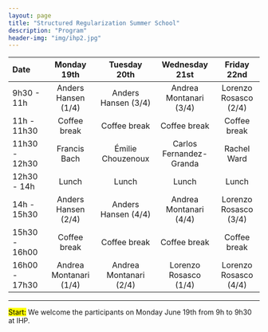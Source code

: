 ```yaml
---
layout: page
title: "Structured Regularization Summer School"
description: "Program"
header-img: "img/ihp2.jpg"
---
```


 Date  | Monday 19th 				| Tuesday 20th 	| Wednesday 21st |  Friday 22nd |
:-----------------------|:-----------------------:|:-----------------------:|:-----------------------:|:-----------------------:|
9h30 - 11h 	|Anders Hansen (1/4) 		| Anders Hansen (3/4) 	| Andrea Montanari (3/4) | Lorenzo Rosasco (2/4) |
11h - 11h30 	| Coffee break 				| Coffee break 	| Coffee break | Coffee break |
11h30 - 12h30 | Francis Bach 				| Émilie Chouzenoux 	| Carlos Fernandez-Granda | Rachel Ward |
12h30 - 14h 	| Lunch 						| Lunch 	| Lunch | Lunch |
14h - 15h30 	|Anders Hansen (2/4) 		| Anders Hansen (4/4)	|Andrea Montanari (4/4) | Lorenzo Rosasco (3/4) |
15h30 - 16h00 | Coffee break 				| Coffee break 	| Coffee break | Coffee break |
16h00 - 17h30 |Andrea Montanari (1/4) 	| Andrea Montanari (2/4) 	| Lorenzo Rosasco (1/4) | Lorenzo Rosasco (4/4) |

___
<mark>Start:</mark> We welcome the participants on Monday June 19th from 9h to 9h30 at IHP. 

